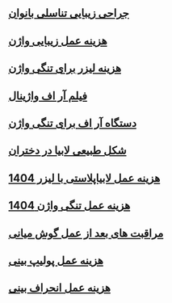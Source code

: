 ## [جراحی زیبایی تناسلی بانوان](https://drmesbah.com/%d8%ac%d8%b1%d8%a7%d8%ad%db%8c-%d8%b2%db%8c%d8%a8%d8%a7%db%8c%db%8c-%d8%aa%d9%86%d8%a7%d8%b3%d9%84%db%8c-%d8%a8%d8%a7%d9%86%d9%88%d8%a7%d9%86)

## [هزینه عمل زیبایی واژن](https://drmesbah.com/%d9%87%d8%b2%db%8c%d9%86%d9%87-%d8%b9%d9%85%d9%84-%d8%b2%db%8c%d8%a8%d8%a7%db%8c%db%8c-%d9%88%d8%a7%da%98%d9%86)


## [هزینه لیزر برای تنگی واژن](https://drmesbah.com/%d9%87%d8%b2%db%8c%d9%86%d9%87-%d9%84%db%8c%d8%b2%d8%b1-%d8%a8%d8%b1%d8%a7%db%8c-%d8%aa%d9%86%da%af%db%8c-%d9%88%d8%a7%da%98%d9%86)


## [فیلم آر اف واژینال](https://drmesbah.com/%d9%81%db%8c%d9%84%d9%85-%d8%a2%d8%b1-%d8%a7%d9%81-%d9%88%d8%a7%da%98%db%8c%d9%86%d8%a7%d9%84)
  
## [دستگاه آر اف برای تنگی واژن](https://drmesbah.com/%d8%af%d8%b3%d8%aa%da%af%d8%a7%d9%87-%d8%a2%d8%b1-%d8%a7%d9%81-%d8%a8%d8%b1%d8%a7%db%8c-%d8%aa%d9%86%da%af%db%8c-%d9%88%d8%a7%da%98%d9%86)

## [شکل طبیعی لابیا در دختران](https://drmesbah.com/%d8%b4%da%a9%d9%84-%d8%b7%d8%a8%db%8c%d8%b9%db%8c-%d9%84%d8%a7%d8%a8%db%8c%d8%a7-%d8%af%d8%b1-%d8%af%d8%ae%d8%aa%d8%b1%d8%a7%d9%86)
  
## [هزینه عمل لابیاپلاستی با لیزر 1404](https://drmesbah.com/%d9%87%d8%b2%db%8c%d9%86%d9%87-%d8%b9%d9%85%d9%84-%d9%84%d8%a7%d8%a8%db%8c%d8%a7%d9%be%d9%84%d8%a7%d8%b3%d8%aa%db%8c-%d8%a8%d8%a7-%d9%84%db%8c%d8%b2%d8%b1-1404)


## [هزینه عمل تنگی واژن 1404](https://drmesbah.com/%d9%87%d8%b2%db%8c%d9%86%d9%87-%d8%b9%d9%85%d9%84-%d8%aa%d9%86%da%af%db%8c-%d9%88%d8%a7%da%98%d9%86-1404)

## [مراقبت های بعد از عمل گوش میانی](https://drghahari.com/%d9%85%d8%b1%d8%a7%d9%82%d8%a8%d8%aa-%d9%87%d8%a7%db%8c-%d8%a8%d8%b9%d8%af-%d8%a7%d8%b2-%d8%b9%d9%85%d9%84-%da%af%d9%88%d8%b4-%d9%85%db%8c%d8%a7%d9%86%db%8c)

## [هزینه عمل پولیپ بینی](https://drghahari.com/%d9%87%d8%b2%db%8c%d9%86%d9%87-%d8%b9%d9%85%d9%84-%d9%be%d9%88%d9%84%db%8c%d9%be-%d8%a8%db%8c%d9%86%db%8c)
  
## [هزینه عمل انحراف بینی](https://drghahari.com/%d9%87%d8%b2%db%8c%d9%86%d9%87-%d8%b9%d9%85%d9%84-%d8%a7%d9%86%d8%ad%d8%b1%d8%a7%d9%81-%d8%a8%db%8c%d9%86%db%8c-%d8%af%d8%b1-%d8%b3%d8%a7%d9%84-1403)
